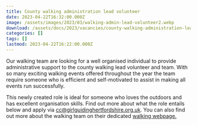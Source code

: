 ```yaml
---
title: County walking administration lead volunteer
date: 2023-04-22T16:32:00.000Z
image: /assets/images/2023/03/walking-admin-lead-volunteer2.webp
download: /assets/docs/2023/vacancies/county-walking-administration-lead-volunteer.pdf
categories: []
tags: []
lastmod: 2023-04-22T16:22:00.000Z
---
```

Our walking team are looking for a well organised individual to provide administrative support to the county walking lead volunteer and team. With so many exciting walking events offered throughout the year the team require someone who is efficient and self-motivated to assist in making all events run successfully.

This newly created role is ideal for someone who loves the outdoors and has excellent organisation skills.  Find out more about what the role entails below and apply via <cc@girlguidinghertfordshire.org.uk>. You can also find out more about the walking team on their dedicated [walking webpage.](/what-we-do/outdoor/walking/)
